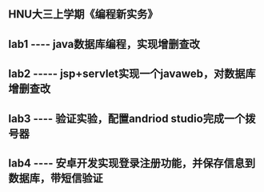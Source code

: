 ## HNU大三上学期《编程新实务》
## lab1 ---- java数据库编程，实现增删查改

## lab2 ----- jsp+servlet实现一个javaweb，对数据库增删查改

## lab3 ---- 验证实验，配置andriod studio完成一个拨号器

## lab4 ---- 安卓开发实现登录注册功能，并保存信息到数据库，带短信验证


